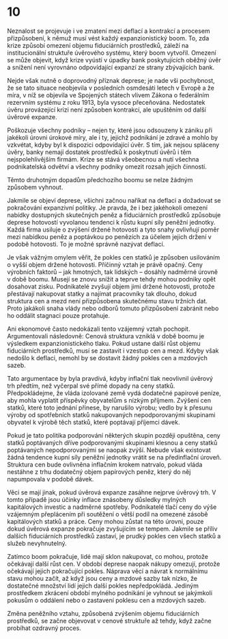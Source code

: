 # 10

Neznalost se projevuje i ve zmatení mezi deflací a kontrakcí a procesem přizpůsobení, k němuž musí vést každý expanzionistický boom. To, zda krize způsobí omezení objemu fiduciárních prostředků, záleží na institucionální struktuře úvěrového systému, který boom vytvořil. Omezení se může objevit, když krize vyústí v úpadky bank poskytujících oběžný úvěr a snížení není vyrovnáno odpovídající expanzí ze strany zbývajících bank.

Nejde však nutně o doprovodný příznak deprese; je nade vši pochybnost, že se tato situace neobjevila v posledních osmdesáti letech v Evropě a že míra, v níž se objevila ve Spojených státech vlivem Zákona o federálním rezervním systému z roku 1913, byla vysoce přeceňována. Nedostatek úvěru provázející krizi není způsoben kontrakcí, ale upuštěním od další úvěrové expanze.

Poškozuje všechny podniky – nejen ty, které jsou odsouzeny k zániku při jakékoli úrovni úrokové míry, ale i ty, jejichž podnikání je zdravé a mohlo by vzkvétat, kdyby byl k dispozici odpovídající úvěr. S tím, jak nejsou spláceny úvěry, banky nemají dostatek prostředků k poskytnutí úvěrů i těm nejspolehlivějším firmám. Krize se stává všeobecnou a nutí všechna podnikatelská odvětví a všechny podniky omezit rozsah jejich činností.

Těmto druhotným dopadům předchozího boomu se nelze žádným způsobem vyhnout.

Jakmile se objeví deprese, všichni začnou naříkat na deflaci a dožadovat se pokračování expanzivní politiky. Je pravda, že i bez jakéhokoli omezení nabídky dostupných skutečných peněz a fiduciárních prostředků způsobuje deprese hotovostí vyvolanou tendenci k růstu kupní síly peněžní jednotky. Každá firma usiluje o zvýšení držené hotovosti a tyto snahy ovlivňují poměr mezi nabídkou peněz a poptávkou po penězích za účelem jejich držení v podobě hotovosti. To je možné správně nazývat deflací.

Je však vážným omylem věřit, že pokles cen statků je způsoben usilováním o vyšší objem držené hotovosti. Příčinný vztah je právě opačný. Ceny výrobních faktorů – jak hmotných, tak lidských – dosáhly nadměrné úrovně v době boomu. Musejí se znovu snížit a teprve tehdy mohou podniky opět dosahovat zisku. Podnikatelé zvyšují objem jimi držené hotovosti, protože přestávají nakupovat statky a najímat pracovníky tak dlouho, dokud struktura cen a mezd není přizpůsobena skutečnému stavu tržních dat. Proto jakákoli snaha vlády nebo odborů tomuto přizpůsobení zabránit nebo ho oddálit stagnaci pouze protahuje.

Ani ekonomové často nedokázali tento vzájemný vztah pochopit. Argumentovali následovně: Cenová struktura vzniklá v době boomu je výsledkem expanzionistického tlaku. Pokud ustane další růst objemu fiduciárních prostředků, musí se zastavit i vzestup cen a mezd. Kdyby však nedošlo k deflaci, nemohl by se dostavit žádný pokles cen a mzdových sazeb.

Tato argumentace by byla pravdivá, kdyby inflační tlak neovlivnil úvěrový trh předtím, než vyčerpal své přímé dopady na ceny statků. Předpokládejme, že vláda izolované země vydá dodatečné papírové peníze, aby mohla vyplatit příspěvky obyvatelům s nízkým příjmem. Zvýšení cen statků, které toto jednání přinese, by narušilo výrobu; vedlo by k přesunu výroby od spotřebních statků nakupovaných nepodporovanými skupinami obyvatel k výrobě těch statků, které poptávají příjemci dávek.

Pokud je tato politika podporování některých skupin později opuštěna, ceny statků poptávaných dříve podporovanými skupinami klesnou a ceny statků poptávaných nepodporovanými se naopak zvýší. Nebude však existovat žádná tendence kupní síly peněžní jednotky vrátit se na předinflační úroveň. Struktura cen bude ovlivněna inflačním krokem natrvalo, pokud vláda nestáhne z trhu dodatečný objem papírových peněz, který do něj napumpovala v podobě dávek.

Věci se mají jinak, pokud úvěrová expanze zasáhne nejprve úvěrový trh. V tomto případě jsou účinky inflace znásobeny důsledky mylných kapitálových investic a nadměrné spotřeby. Podnikatelé tlačí ceny do výše vzájemným přeplácením při soutěžení o větší podíl na omezené zásobě kapitálových statků a práce. Ceny mohou zůstat na této úrovni, pouze dokud úvěrová expanze pokračuje zvyšujícím se tempem. Jakmile se příliv dalších fiduciárních prostředků zastaví, je prudký pokles cen všech statků a služeb nevyhnutelný.

Zatímco boom pokračuje, lidé mají sklon nakupovat, co mohou, protože očekávají další růst cen. V období deprese naopak nákupy omezují, protože očekávají jejich pokračující pokles. Náprava věcí a návrat k normálnímu stavu mohou začít, až když jsou ceny a mzdové sazby tak nízko, že dostatečné množství lidí jejich další pokles nepředpokládá. Jediným prostředkem zkrácení období mylného podnikání je vyhnout se jakýmkoli pokusům o oddálení nebo o zastavení poklesu cen a mzdových sazeb.

Změna peněžního vztahu, způsobená zvýšením objemu fiduciárních prostředků, se začne objevovat v cenové struktuře až tehdy, když začne probíhat ozdravný proces.